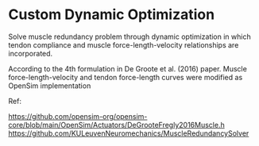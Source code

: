 # Custom Dynamic Optimization
Solve muscle redundancy problem through dynamic optimization in which tendon compliance and muscle force-length-velocity relationships are incorporated.

According to the 4th formulation in De Groote et al. (2016) paper. Muscle force-length-velocity and tendon force-length curves were modified as OpenSim implementation

Ref:

https://github.com/opensim-org/opensim-core/blob/main/OpenSim/Actuators/DeGrooteFregly2016Muscle.h
https://github.com/KULeuvenNeuromechanics/MuscleRedundancySolver
